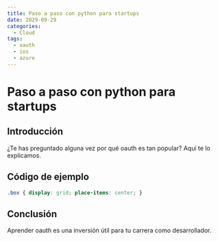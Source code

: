 ```yaml
---
title: Paso a paso con python para startups
date: 2029-09-29
categories:
  - Cloud
tags:
  - oauth
  - ios
  - azure
---
```


# Paso a paso con python para startups

## Introducción

¿Te has preguntado alguna vez por qué oauth es tan popular? Aquí te lo explicamos.

## Código de ejemplo

```css
.box { display: grid; place-items: center; }
```

## Conclusión

Aprender oauth es una inversión útil para tu carrera como desarrollador.